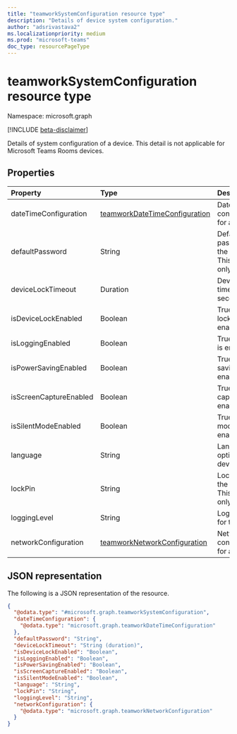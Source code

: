 ```yaml
---
title: "teamworkSystemConfiguration resource type"
description: "Details of device system configuration."
author: "adsrivastava2"
ms.localizationpriority: medium
ms.prod: "microsoft-teams"
doc_type: resourcePageType
---
```


# teamworkSystemConfiguration resource type

Namespace: microsoft.graph

[!INCLUDE [beta-disclaimer](../../includes/beta-disclaimer.md)]

Details of system configuration of a device. This detail is not applicable for Microsoft Teams Rooms devices.

## Properties
|Property|Type|Description|
|:---|:---|:---|
|dateTimeConfiguration|[teamworkDateTimeConfiguration](../resources/teamworkdatetimeconfiguration.md)|Date & Time configurations for a device.|
|defaultPassword|String|Default password for the device. This is write-only.|
|deviceLockTimeout|Duration|Device lock timeout in seconds.|
|isDeviceLockEnabled|Boolean|True if device lock is enabled.|
|isLoggingEnabled|Boolean|True if logging is enabled.|
|isPowerSavingEnabled|Boolean|True if power saving is enabled.|
|isScreenCaptureEnabled|Boolean|True if screen capture is enabled.|
|isSilentModeEnabled|Boolean|True if silent mode is enabled.|
|language|String|Language option for the device.|
|lockPin|String|Lockpin for the device. This is write-only.|
|loggingLevel|String|Logging level for the device.|
|networkConfiguration|[teamworkNetworkConfiguration](../resources/teamworknetworkconfiguration.md)|Network configuration for a device.|


## JSON representation
The following is a JSON representation of the resource.
<!-- {
  "blockType": "resource",
  "@odata.type": "microsoft.graph.teamworkSystemConfiguration"
}
-->
``` json
{
  "@odata.type": "#microsoft.graph.teamworkSystemConfiguration",
  "dateTimeConfiguration": {
    "@odata.type": "microsoft.graph.teamworkDateTimeConfiguration"
  },
  "defaultPassword": "String",
  "deviceLockTimeout": "String (duration)",
  "isDeviceLockEnabled": "Boolean",
  "isLoggingEnabled": "Boolean",
  "isPowerSavingEnabled": "Boolean",
  "isScreenCaptureEnabled": "Boolean",
  "isSilentModeEnabled": "Boolean",
  "language": "String",
  "lockPin": "String",
  "loggingLevel": "String",
  "networkConfiguration": {
    "@odata.type": "microsoft.graph.teamworkNetworkConfiguration"
  }
}
```

